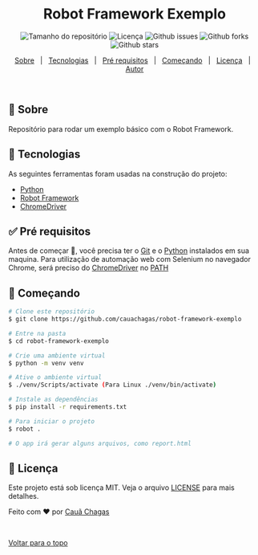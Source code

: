 <h1 id="top" align="center">Robot Framework Exemplo</h1>

<p align="center">
  <img alt="Tamanho do repositório" src="https://img.shields.io/github/repo-size/cauachagas/robot-framework-exemplo?color=56BEB8">
  <img alt="Licença" src="https://img.shields.io/github/license/cauachagas/robot-framework-exemplo?color=56BEB8">
  <img alt="Github issues" src="https://img.shields.io/github/issues/cauachagas/robot-framework-exemplo?color=56BEB8" />
  <img alt="Github forks" src="https://img.shields.io/github/forks/cauachagas/robot-framework-exemplo?color=56BEB8" />
  <img alt="Github stars" src="https://img.shields.io/github/stars/cauachagas/robot-framework-exemplo?color=56BEB8" />
</p>


<p align="center">
  <a href="#dart-sobre">Sobre</a> &#xa0; | &#xa0; 
  <a href="#rocket-tecnologias">Tecnologias</a> &#xa0; | &#xa0;
  <a href="#white_check_mark-pré-requisitos">Pré requisitos</a> &#xa0; | &#xa0;
  <a href="#checkered_flag-começando">Começando</a> &#xa0; | &#xa0;
  <a href="#memo-licença">Licença</a> &#xa0; | &#xa0;
  <a href="https://github.com/cauachagas" target="_blank">Autor</a>
</p>

<br>

## :dart: Sobre ##

Repositório para rodar um exemplo básico com o Robot Framework.


## :rocket: Tecnologias ##

As seguintes ferramentas foram usadas na construção do projeto:

- [Python](https://www.python.org/)
- [Robot Framework](https://robotframework.org/)
- [ChromeDriver](https://chromedriver.chromium.org/)


## :white_check_mark: Pré requisitos ##

Antes de começar :checkered_flag:, você precisa ter o [Git](https://git-scm.com) e o [Python](https://www.python.org/) instalados em sua maquina. Para utilização de automação web com Selenium no navegador Chrome, será preciso do [ChromeDriver](https://chromedriver.chromium.org/downloads) no [PATH](https://www.linkedin.com/pulse/como-instalar-o-chromedriver-windows-10-jo%C3%A3o-gross/?originalSubdomain=pt) 


## :checkered_flag: Começando ##

```bash
# Clone este repositório
$ git clone https://github.com/cauachagas/robot-framework-exemplo

# Entre na pasta
$ cd robot-framework-exemplo

# Crie uma ambiente virtual
$ python -m venv venv

# Ative o ambiente virtual
$ ./venv/Scripts/activate (Para Linux ./venv/bin/activate)

# Instale as dependências
$ pip install -r requirements.txt

# Para iniciar o projeto
$ robot .

# O app irá gerar alguns arquivos, como report.html
```

## :memo: Licença ##

Este projeto está sob licença MIT. Veja o arquivo [LICENSE](LICENSE) para mais detalhes.


Feito com :heart: por <a href="https://github.com/cauachagas" target="_blank">Cauã Chagas</a>

&#xa0;

<a href="#top">Voltar para o topo</a>
